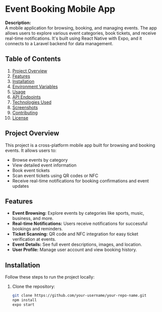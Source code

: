 # Event Booking Mobile App

**Description:**  
A mobile application for browsing, booking, and managing events. The app allows users to explore various event categories, book tickets, and receive real-time notifications. It's built using React Native with Expo, and it connects to a Laravel backend for data management.

## Table of Contents
1. [Project Overview](#project-overview)
2. [Features](#features)
3. [Installation](#installation)
4. [Environment Variables](#environment-variables)
5. [Usage](#usage)
6. [API Endpoints](#api-endpoints)
7. [Technologies Used](#technologies-used)
8. [Screenshots](#screenshots)
9. [Contributing](#contributing)
10. [License](#license)

## Project Overview

This project is a cross-platform mobile app built for browsing and booking events. It allows users to:
- Browse events by category
- View detailed event information
- Book event tickets
- Scan event tickets using QR codes or NFC
- Receive real-time notifications for booking confirmations and event updates

## Features

- **Event Browsing:** Explore events by categories like sports, music, business, and more.
- **Real-time Notifications:** Users receive notifications for successful bookings and reminders.
- **Ticket Scanning:** QR code and NFC integration for easy ticket verification at events.
- **Event Details:** See full event descriptions, images, and location.
- **User Profile:** Manage user account and view booking history.

## Installation

Follow these steps to run the project locally:

1. Clone the repository:
   ``` bash
   git clone https://github.com/your-username/your-repo-name.git
   npm install
   expo start
   ```
